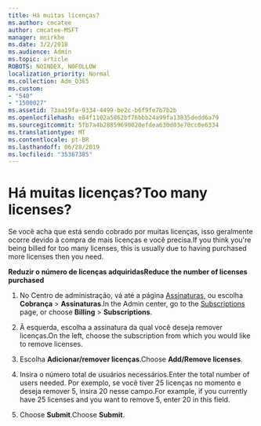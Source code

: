 ```yaml
---
title: Há muitas licenças?
ms.author: cmcatee
author: cmcatee-MSFT
manager: mnirkhe
ms.date: 3/2/2018
ms.audience: Admin
ms.topic: article
ROBOTS: NOINDEX, NOFOLLOW
localization_priority: Normal
ms.collection: Adm_O365
ms.custom:
- "540"
- "1500027"
ms.assetid: 73aa19fa-9334-4499-be2c-b6f9fe7b7b2b
ms.openlocfilehash: e84f1102a5862bf76bbb24a99fa13835dedd6a79
ms.sourcegitcommit: 5fb7a4b28859690020efdea630d03e70cc0e6334
ms.translationtype: MT
ms.contentlocale: pt-BR
ms.lasthandoff: 06/28/2019
ms.locfileid: "35367385"
---
```

# <a name="too-many-licenses"></a><span data-ttu-id="864ce-102">Há muitas licenças?</span><span class="sxs-lookup"><span data-stu-id="864ce-102">Too many licenses?</span></span>

<span data-ttu-id="864ce-103">Se você acha que está sendo cobrado por muitas licenças, isso geralmente ocorre devido à compra de mais licenças e você precisa.</span><span class="sxs-lookup"><span data-stu-id="864ce-103">If you think you're being billed for too many licenses, this is usually due to having purchased more licenses then you need.</span></span>
  
 <span data-ttu-id="864ce-104">**Reduzir o número de licenças adquiridas**</span><span class="sxs-lookup"><span data-stu-id="864ce-104">**Reduce the number of licenses purchased**</span></span>
  
1. <span data-ttu-id="864ce-105">No Centro de administração, vá até a página [Assinaturas](https://go.microsoft.com/fwlink/p/?linkid=842054), ou escolha **Cobrança** \> **Assinaturas**.</span><span class="sxs-lookup"><span data-stu-id="864ce-105">In the Admin center, go to the [Subscriptions](https://go.microsoft.com/fwlink/p/?linkid=842054) page, or choose **Billing** \> **Subscriptions**.</span></span>

2. <span data-ttu-id="864ce-106">À esquerda, escolha a assinatura da qual você deseja remover licenças.</span><span class="sxs-lookup"><span data-stu-id="864ce-106">On the left, choose the subscription from which you would like to remove licenses.</span></span>

3. <span data-ttu-id="864ce-107">Escolha **Adicionar/remover licenças**.</span><span class="sxs-lookup"><span data-stu-id="864ce-107">Choose **Add/Remove licenses**.</span></span>

4. <span data-ttu-id="864ce-108">Insira o número total de usuários necessários.</span><span class="sxs-lookup"><span data-stu-id="864ce-108">Enter the total number of users needed.</span></span> <span data-ttu-id="864ce-109">Por exemplo, se você tiver 25 licenças no momento e deseja remover 5, insira 20 nesse campo.</span><span class="sxs-lookup"><span data-stu-id="864ce-109">For example, if you currently have 25 licenses and you want to remove 5, enter 20 in this field.</span></span>

5. <span data-ttu-id="864ce-110">Choose **Submit**.</span><span class="sxs-lookup"><span data-stu-id="864ce-110">Choose **Submit**.</span></span>
